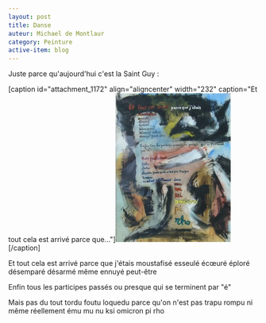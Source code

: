 ```yaml
---
layout: post
title: Danse
auteur: Michael de Montlaur
category: Peinture
active-item: blog
---
```

Juste parce qu'aujourd'hui c'est la Saint Guy :

[caption id="attachment_1172" align="aligncenter" width="232" caption="Et tout cela est arrivé parce que..."]<a href="/photos/wordpress/Et-tout-cela-est-arrive1000.jpg"><img class="size-medium wp-image-1172" title="Et tout cela est arrivé parce que..." src="/photos/wordpress/Et-tout-cela-est-arrive1000-232x300.jpg" alt="" width="232" height="300" /></a>[/caption]

Et tout cela est arrivé parce que j'étais
moustafisé
esseulé
écœuré
éploré
désemparé
désarmé même
ennuyé peut-être

Enfin tous les participes passés ou presque qui se terminent par "é"

Mais pas du tout
tordu
foutu
loquedu parce qu'on n'est pas trapu
rompu
ni même réellement ému
mu
nu
ksi
omicron
pi
rho
